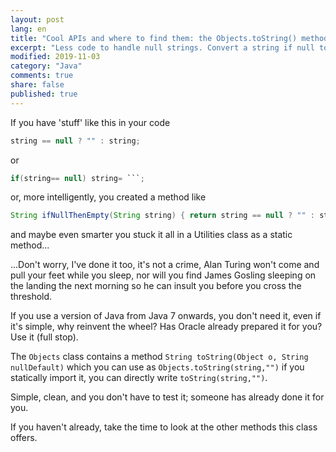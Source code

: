 ```yaml
---
layout: post
lang: en
title: "Cool APIs and where to find them: the Objects.toString() method"
excerpt: "Less code to handle null strings. Convert a string if null to an empty string."
modified: 2019-11-03
category: "Java"
comments: true
share: false
published: true
---
```


If you have 'stuff' like this in your code 
```java
string == null ? "" : string;
```
or
```java
if(string== null) string= ```;
```
or, more intelligently, you created a method like
```java
String ifNullThenEmpty(String string) { return string == null ? "" : string;}
```
and maybe even smarter you stuck it all in a Utilities class as a static method...

...Don't worry, I've done it too, it's not a crime, Alan Turing won't come and pull your feet while you sleep, nor will you find James Gosling sleeping on the landing the next morning so he can insult you before you cross the threshold.

If you use a version of Java from Java 7 onwards, you don't need it, even if it's simple, why reinvent the wheel? Has Oracle already prepared it for you? Use it (full stop). 

The `Objects` class contains a method `String toString(Object o, String nullDefault)`
which you can use as `Objects.toString(string,"")` if you statically import it, you can directly write `toString(string,"")`.

Simple, clean, and you don't have to test it; someone has already done it for you.

If you haven't already, take the time to look at the other methods this class offers.
